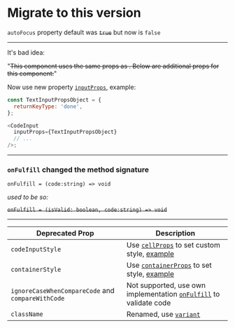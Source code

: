 # Migrate to this version

`autoFocus` property default was ~~`true`~~ but now is `false`

---

It's bad idea:

"~~This component uses the same props as . Below are additional props for this component:~~"

Now use new property [`inputProps`](https://github.com/retyui/react-native-confirmation-code-field/blob/master/docs/API.md#inputprops-textinputprops), example:

```js
const TextInputPropsObject = {
  returnKeyType: 'done',
};

<CodeInput
  inputProps={TextInputPropsObject}
  // ...
/>;
```

---

### `onFulfill` changed the method signature

`onFulfill = (code:string) => void`

_used to be so:_

~~`onFulfill = (isValid: boolean, code:string) => void`~~

---

| Deprecated Prop                                   | Description                                                                                                                                                                                                                                                                                                                                                                               |
| ------------------------------------------------- | ----------------------------------------------------------------------------------------------------------------------------------------------------------------------------------------------------------------------------------------------------------------------------------------------------------------------------------------------------------------------------------------- |
| `codeInputStyle`                                  | Use [`cellProps`](https://github.com/retyui/react-native-confirmation-code-field/blob/master/docs/API.md#cellprops-textprops--index-number-isfocused-boolean-hasvalue-boolean--textprops) to set custom style, [example](https://github.com/retyui/react-native-confirmation-code-field/blob/cf1dfab32f253312642d42eaffd586396c924435/examples/src/realDemo/DarkExample/index.js#L35-L45) |
| `containerStyle`                                  | Use [`containerProps`](https://github.com/retyui/react-native-confirmation-code-field/blob/master/docs/API.md#containerprops-object) to set style, [example](https://github.com/retyui/react-native-confirmation-code-field/blob/e73836bfbf144bf614d15532b9ae7c250d3b4fda/examples/src/realDemo/DarkExample/index.js#L76)                                                                 |
| `ignoreCaseWhenCompareCode` and `compareWithCode` | Not supported, use own implementation [`onFulfill`](https://github.com/retyui/react-native-confirmation-code-field/blob/master/docs/API.md#onfulfill-code-string--void) to validate code                                                                                                                                                                                                  |
| `className`                                       | Renamed, use [`variant`](https://github.com/retyui/react-native-confirmation-code-field/blob/master/docs/API.md#variant-border-box--border-circle--border-b--border-b-t--border-l-r--clear)                                                                                                                                                                                               |
